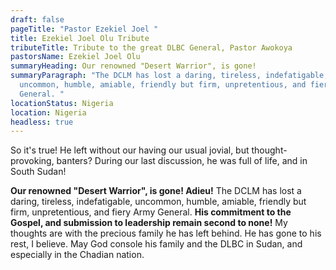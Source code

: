 ```yaml
---
draft: false
pageTitle: "Pastor Ezekiel Joel "
title: Ezekiel Joel Olu Tribute
tributeTitle: Tribute to the great DLBC General, Pastor Awokoya
pastorsName: Ezekiel Joel Olu
summaryHeading: Our renowned "Desert Warrior", is gone!
summaryParagraph: "The DCLM has lost a daring, tireless, indefatigable,
  uncommon, humble, amiable, friendly but firm, unpretentious, and fiery Army
  General. "
locationStatus: Nigeria
location: Nigeria
headless: true
---
```

So it's true! He left without our having our usual jovial, but thought-provoking, banters? During our last discussion, he was full of life, and in South Sudan!


**Our renowned "Desert Warrior", is gone! Adieu!** The DCLM has lost a daring, tireless, indefatigable, uncommon, humble, amiable, friendly but firm, unpretentious, and fiery Army General. **His commitment to the Gospel, and submission to leadership remain second to none!** My thoughts are with the precious family he has left behind. He has gone to his rest, I believe. May God console his family and the DLBC in Sudan, and especially in the Chadian nation.
